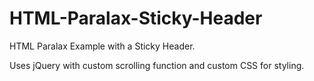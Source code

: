 HTML-Paralax-Sticky-Header
==========================

HTML Paralax Example with a Sticky Header.

Uses jQuery with custom scrolling function and custom CSS for styling.

